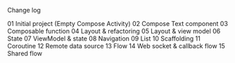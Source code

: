 Change log

01 Initial project (Empty Compose Activity)
02 Compose Text component
03 Composable function
04 Layout & refactoring
05 Layout & view model
06 State
07 ViewModel & state
08 Navigation
09 List
10 Scaffolding
11 Coroutine
12 Remote data source
13 Flow
14 Web socket & callback flow
15 Shared flow
